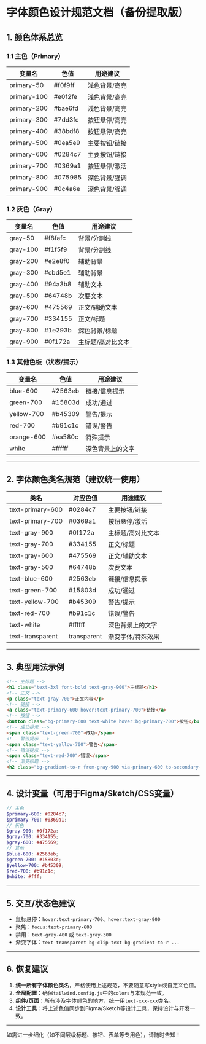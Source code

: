 # 字体颜色设计规范文档（备份提取版）

## 1. 颜色体系总览

### 1.1 主色（Primary）

| 变量名      | 色值      | 用途建议         |
| ----------- | --------- | -------------- |
| primary-50  | #f0f9ff   | 浅色背景/高亮    |
| primary-100 | #e0f2fe   | 浅色背景/高亮    |
| primary-200 | #bae6fd   | 浅色背景/高亮    |
| primary-300 | #7dd3fc   | 按钮悬停/高亮    |
| primary-400 | #38bdf8   | 按钮悬停/高亮    |
| primary-500 | #0ea5e9   | 主要按钮/链接    |
| primary-600 | #0284c7   | 主要按钮/链接    |
| primary-700 | #0369a1   | 按钮悬停/激活    |
| primary-800 | #075985   | 深色背景/强调    |
| primary-900 | #0c4a6e   | 深色背景/强调    |

### 1.2 灰色（Gray）

| 变量名     | 色值      | 用途建议         |
| ---------- | --------- | -------------- |
| gray-50    | #f8fafc   | 背景/分割线      |
| gray-100   | #f1f5f9   | 背景/分割线      |
| gray-200   | #e2e8f0   | 辅助背景         |
| gray-300   | #cbd5e1   | 辅助背景         |
| gray-400   | #94a3b8   | 辅助文本         |
| gray-500   | #64748b   | 次要文本         |
| gray-600   | #475569   | 正文/辅助文本    |
| gray-700   | #334155   | 正文/标题        |
| gray-800   | #1e293b   | 深色背景/标题    |
| gray-900   | #0f172a   | 主标题/高对比文本|

### 1.3 其他色板（状态/提示）

| 变量名     | 色值      | 用途建议         |
| ---------- | --------- | -------------- |
| blue-600   | #2563eb   | 链接/信息提示    |
| green-700  | #15803d   | 成功/通过        |
| yellow-700 | #b45309   | 警告/提示        |
| red-700    | #b91c1c   | 错误/警告        |
| orange-600 | #ea580c   | 特殊提示         |
| white      | #ffffff   | 深色背景上的文字  |

---

## 2. 字体颜色类名规范（建议统一使用）

| 类名                | 对应色值      | 用途建议         |
| ------------------- | ------------- | -------------- |
| text-primary-600    | #0284c7       | 主要按钮/链接    |
| text-primary-700    | #0369a1       | 按钮悬停/激活    |
| text-gray-900       | #0f172a       | 主标题/高对比文本|
| text-gray-700       | #334155       | 正文/标题        |
| text-gray-600       | #475569       | 正文/辅助文本    |
| text-gray-500       | #64748b       | 次要文本         |
| text-blue-600       | #2563eb       | 链接/信息提示    |
| text-green-700      | #15803d       | 成功/通过        |
| text-yellow-700     | #b45309       | 警告/提示        |
| text-red-700        | #b91c1c       | 错误/警告        |
| text-white          | #ffffff       | 深色背景上的文字  |
| text-transparent    | transparent   | 渐变字体/特殊效果|

---

## 3. 典型用法示例

```html
<!-- 主标题 -->
<h1 class="text-3xl font-bold text-gray-900">主标题</h1>
<!-- 正文 -->
<p class="text-gray-700">正文内容</p>
<!-- 链接 -->
<a class="text-primary-600 hover:text-primary-700">链接</a>
<!-- 按钮 -->
<button class="bg-primary-600 text-white hover:bg-primary-700">按钮</button>
<!-- 成功提示 -->
<span class="text-green-700">成功</span>
<!-- 警告提示 -->
<span class="text-yellow-700">警告</span>
<!-- 错误提示 -->
<span class="text-red-700">错误</span>
<!-- 渐变标题 -->
<h2 class="bg-gradient-to-r from-gray-900 via-primary-600 to-secondary-600 bg-clip-text text-transparent">渐变标题</h2>
```

---

## 4. 设计变量（可用于Figma/Sketch/CSS变量）

```scss
// 主色
$primary-600: #0284c7;
$primary-700: #0369a1;
// 灰色
$gray-900: #0f172a;
$gray-700: #334155;
$gray-600: #475569;
// 其他
$blue-600: #2563eb;
$green-700: #15803d;
$yellow-700: #b45309;
$red-700: #b91c1c;
$white: #fff;
```

---

## 5. 交互/状态色建议

- 鼠标悬停：`hover:text-primary-700`、`hover:text-gray-900`
- 聚焦：`focus:text-primary-600`
- 禁用：`text-gray-400` 或 `text-gray-300`
- 渐变字体：`text-transparent bg-clip-text bg-gradient-to-r ...`

---

## 6. 恢复建议

1. **统一所有字体颜色类名**，严格使用上述规范，不要随意写style或自定义色值。
2. **全局配置**：确保`tailwind.config.js`中的`colors`与本规范一致。
3. **组件/页面**：所有涉及字体颜色的地方，统一用`text-xxx-xxx`类名。
4. **设计工具**：将上述色值同步到Figma/Sketch等设计工具，保持设计与开发一致。

---

如需进一步细化（如不同层级标题、按钮、表单等专用色），请随时告知！ 